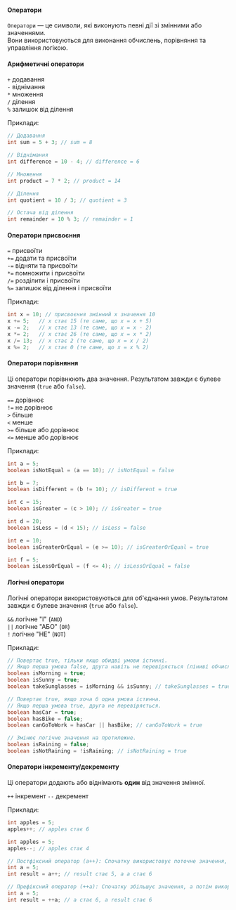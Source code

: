 #### Оператори
`Оператори` — це символи, які виконують певні дії зі змінними або значеннями.  
Вони використовуються для виконання обчислень, порівняння та управління логікою.

#### Арифметичні оператори
`+`  додавання  
`-`  віднімання  
`*`  множення  
`/`  ділення  
`%`  залишок від ділення  

Приклади:
```java
// Додавання
int sum = 5 + 3; // sum = 8

// Віднімання
int difference = 10 - 4; // difference = 6

// Множення
int product = 7 * 2; // product = 14

// Ділення
int quotient = 10 / 3; // quotient = 3

// Остача від ділення
int remainder = 10 % 3; // remainder = 1
```

#### Оператори присвоєння
`=`   присвоїти  
`+=` додати та присвоїти  
`-=` відняти та присвоїти  
`*=` помножити і присвоїти  
`/=` розділити і присвоїти  
`%=` залишок від ділення і присвоїти  

Приклади:
```java
int x = 10; // присвоєння змінний x значення 10
x += 5;   // x стає 15 (те саме, що x = x + 5)
x -= 2;   // x стає 13 (те саме, що x = x - 2)
x *= 2;   // x стає 26 (те саме, що x = x * 2)
x /= 13;  // x стає 2 (те саме, що x = x / 2)
x %= 2;   // x стає 0 (те саме, що x = x % 2)
```

#### Оператори порівняння
Ці оператори порівнюють два значення. Результатом завжди є булеве значення (`true` або `false`).

`==` дорівнює  
`!=` не дорівнює  
`>`  більше  
`<`  менше  
`>=` більше або дорівнює  
`<=` менше або дорівнює  

Приклади:
```java
int a = 5;
boolean isNotEqual = (a == 10); // isNotEqual = false

int b = 7;
boolean isDifferent = (b != 10); // isDifferent = true

int c = 15;
boolean isGreater = (c > 10); // isGreater = true

int d = 20;
boolean isLess = (d < 15); // isLess = false

int e = 10;
boolean isGreaterOrEqual = (e >= 10); // isGreaterOrEqual = true

int f = 5;
boolean isLessOrEqual = (f <= 4); // isLessOrEqual = false
```

#### Логічні оператори
Логічні оператори використовуються для об'єднання умов. Результатом завжди є булеве значення (`true` або `false`).

`&&` логічне "І" (`AND`)  
`||` логічне "АБО" (`OR`)  
`!`  логічне "НЕ" (`NOT`)  

Приклади:

```java
// Повертає true, тільки якщо обидві умови істинні. 
// Якщо перша умова false, друга навіть не перевіряється (ліниві обчислення).
boolean isMorning = true;
boolean isSunny = true;
boolean takeSunglasses = isMorning && isSunny; // takeSunglasses = true

// Повертає true, якщо хоча б одна умова істинна. 
// Якщо перша умова true, друга не перевіряється.
boolean hasCar = true;
boolean hasBike = false;
boolean canGoToWork = hasCar || hasBike; // canGoToWork = true

// Змінює логічне значення на протилежне.
boolean isRaining = false;
boolean isNotRaining = !isRaining; // isNotRaining = true
```

#### Оператори інкременту/декременту
Ці оператори додають або віднімають **один** від значення змінної.

`++` інкремент
`--` декремент

Приклади:
```java
int apples = 5;
apples++; // apples стає 6

int apples = 5;
apples--; // apples стає 4

// Постфіксний оператор (a++): Спочатку використовує поточне значення, а потім збільшує його.
int a = 5;
int result = a++; // result стає 5, а a стає 6

// Префіксний оператор (++a): Спочатку збільшує значення, а потім використовує його.
int a = 5;
int result = ++a; // a стає 6, а result стає 6
```











